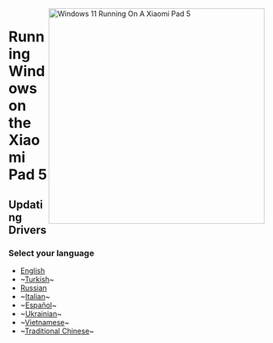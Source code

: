 ﻿<img align="right" src="https://raw.githubusercontent.com/erdilS/Port-Windows-11-Xiaomi-Pad-5/main/nabu.png" width="425" alt="Windows 11 Running On A Xiaomi Pad 5">

# Running Windows on the Xiaomi Pad 5

## Updating Drivers

### Select your language

- [English](English/update-en.md)
- ~[Turkish](Turkish/update-tr.md)~
- [Russian](Russian/update-ru.md)
- ~[Italian](Italian/aggiornamento-driver-it.md)~
- ~[Español](Español/Actualizar-es.md)~
- ~[Ukrainian](Ukrainian/update-uk.md)~
- ~[Vietnamese](Vietnamese/update-vi.md)~
- ~[Traditional Chinese](Traditional%20Chinese/update-tw.md)~

